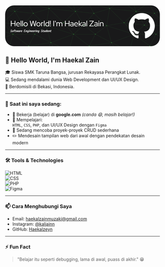 
![Haekal zeyn](img/github-header-image.png)


## 👋 Hello World, I'm Haekal Zain

🎓 Siswa SMK Taruna Bangsa, jurusan Rekayasa Perangkat Lunak.  
💻 Sedang mendalami dunia Web Development dan UI/UX Design.  
📍 Berdomisili di Bekasi, Indonesia.

---

### 💼 Saat ini saya sedang:
- 🔭 Bekerja (belajar) di **google.com** _(canda 😄, masih belajar!)_
- 🌱 Mempelajari:  
  `HTML`, `CSS`, `PHP`, dan UI/UX Design dengan `Figma`
- 🔧 Sedang mencoba proyek-proyek CRUD sederhana
- ✏️ Mendesain tampilan web dari awal dengan pendekatan desain modern

---

### 🛠️ Tools & Technologies
![HTML](https://img.shields.io/badge/-HTML5-E34F26?logo=html5&logoColor=white&style=flat)  
![CSS](https://img.shields.io/badge/-CSS3-1572B6?logo=css3&logoColor=white&style=flat)  
![PHP](https://img.shields.io/badge/-PHP-777BB4?logo=php&logoColor=white&style=flat)  
![Figma](https://img.shields.io/badge/-Figma-F24E1E?logo=figma&logoColor=white&style=flat)

---

### 📫 Cara Menghubungi Saya
- Email: haekalzainmuzaki@gmail.com
- Instagram: [@kaljainn](https://www.instagram.com/kaljainn?igsh=MWV4eHNxeGl5dG96Zw==)
- GitHub: [Haekalzeyn](https://github.com/Haekalzeyn)

---

### ⚡ Fun Fact
> "Belajar itu seperti debugging, lama di awal, puass di akhir." 😁

